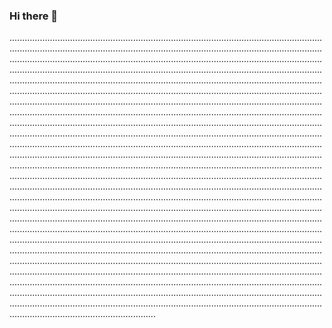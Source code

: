 ### Hi there 👋

..................................................................................................................................................................................................................................................................................................................................................................................................................................................................................................................................................................................................................................................................................................................................................................................................................................................................................................................................................................................................................................................................................................................................................................................................................................................................................................................................................................................................................................................................................................................................................................................................................................................................................................................................................................................................................................................................................................................................................................................................................................................................................................................................................................................................................................................................................................................................................................................................................................................................................................................................................................................................................................................................................................................................................................................................................................................................................................................................................................................................................................................................................................................................................................................................................................................................................................................................................................................................................
